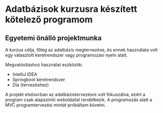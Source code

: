 # Adatbázisok kurzusra készített kötelező programom
## Egyetemi önálló projektmunka
A kurzus célja, főleg az adatbázis megtervezése, és ennek használata volt egy választott keretrendszer vagy programozási nyelv alatt.

Megvalósításhoz használat eszközök:
- IntelliJ IDEA
- Springboot keretrendszer
- Dia (tervezéshez)

A projekt elsősorban az adatbázistervezésre volt fókuszálva, ezért a program csak alapszintű weboldallal rendelkezik. A programozás alatt a MVC programtervezési mintát próbáltam követni.
